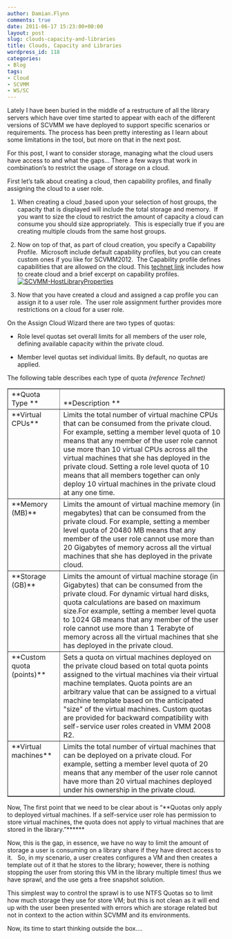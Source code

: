 ```yaml
---
author: Damian.Flynn
comments: true
date: 2011-06-17 15:23:00+00:00
layout: post
slug: clouds-capacity-and-libraries
title: Clouds, Capacity and Libraries
wordpress_id: 118
categories:
- Blog
tags:
- Cloud
- SCVMM
- WS/SC
---
```


Lately I have been buried in the middle of a restructure of all the library servers which have over time started to appear with each of the different versions of SCVMM we have deployed to support specific scenarios or requirements. The process has been pretty interesting as I learn about some limitations in the tool, but more on that in the next post.

For this post, I want to consider storage, managing what the cloud users have access to and what the gaps… There a few ways that work in combination’s to restrict the usage of storage on a cloud.

First let’s talk about creating a cloud, then capability profiles, and finally assigning the cloud to a user role.



	
  1. When creating a cloud ,based upon your selection of host groups, the capacity that is displayed will include the total storage and memory.  If you want to size the cloud to restrict the amount of capacity a cloud can consume you should size appropriately.  This is especially true if you are creating multiple clouds from the same host groups.

	
  2. Now on top of that, as part of cloud creation, you specify a Capability Profile.  Microsoft include default capability profiles, but you can create custom ones if you like for SCVMM2012.  The Capability profile defines capabilities that are allowed on the cloud. This [technet link](http://technet.microsoft.com/en-us/library/gg610567.aspx) includes how to create cloud and a brief excerpt on capability profiles.[![SCVMM-HostLibraryProperties](http://172.21.10.63:84/wp-content/uploads/2011/06/SCVMM-HostLibraryProperties-300x223.jpg)](http://172.21.10.63:84/wp-content/uploads/2011/06/SCVMM-HostLibraryProperties.jpg)

	
  3. Now that you have created a cloud and assigned a cap profile you can assign it to a user role.  The user role assignment further provides more restrictions on a cloud for a user role.


On the Assign Cloud Wizard there are two types of quotas:

	
  * Role level quotas set overall limits for all members of the user role, defining available capacity within the private cloud.

	
  * Member level quotas set individual limits. By default, no quotas are applied.


The following table describes each type of quota _(reference Technet)_
<table cellpadding="0" border="1" >
<tbody >
<tr >

<td valign="bottom" >**Quota Type **
</td>

<td valign="bottom" >**Description **
</td>
</tr>
<tr >

<td valign="top" >**Virtual CPUs**
</td>

<td valign="top" >Limits the total number of virtual machine CPUs that can be consumed from the private cloud. For example, setting a member level quota of 10 means that any member of the user role cannot use more than 10 virtual CPUs across all the virtual machines that she has deployed in the private cloud. Setting a role level quota of 10 means that all members together can only deploy 10 virtual machines in the private cloud at any one time.
</td>
</tr>
<tr >

<td valign="top" >**Memory (MB)**
</td>

<td valign="top" >Limits the amount of virtual machine memory (in megabytes) that can be consumed from the private cloud. For example, setting a member level quota of 20480 MB means that any member of the user role cannot use more than 20 Gigabytes of memory across all the virtual machines that she has deployed in the private cloud.
</td>
</tr>
<tr >

<td valign="top" >**Storage (GB)**
</td>

<td valign="top" >Limits the amount of virtual machine storage (in Gigabytes) that can be consumed from the private cloud. For dynamic virtual hard disks, quota calculations are based on maximum size.For example, setting a member level quota to 1024 GB means that any member of the user role cannot use more than 1 Terabyte of memory across all the virtual machines that she has deployed in the private cloud.
</td>
</tr>
<tr >

<td valign="top" >**Custom quota (points)**
</td>

<td valign="top" >Sets a quota on virtual machines deployed on the private cloud based on total quota points assigned to the virtual machines via their virtual machine templates. Quota points are an arbitrary value that can be assigned to a virtual machine template based on the anticipated "size" of the virtual machines. Custom quotas are provided for backward compatibility with self-service user roles created in VMM 2008 R2.
</td>
</tr>
<tr >

<td valign="top" >**Virtual machines**
</td>

<td valign="top" >Limits the total number of virtual machines that can be deployed on a private cloud. For example, setting a member level quota of 20 means that any member of the user role cannot have more than 20 virtual machines deployed under his ownership in the private cloud.
</td>
</tr>
</tbody>
</table>
Now, The first point that we need to be clear about is “**Quotas only apply to deployed virtual machines. If a self-service user role has permission to store virtual machines, the quota does not apply to virtual machines that are stored in the library.”******

Now, this is the gap, in essence, we have no way to limit the amount of storage a user is consuming on a library share if they have direct access to it.   So, in my scenario, a user creates configures a VM and then creates a template out of it that he stores to the library; however, there is nothing stopping the user from storing this VM in the library multiple times! thus we have sprawl, and the use gets a free snapshot solution.

This simplest way to control the sprawl is to use NTFS Quotas so to limit how much storage they use for store VM; but this is not clean as it will end up with the user been presented with errors which are storage related but not in context to the action within SCVMM and its environments.

Now, its time to start thinking outside the box….
